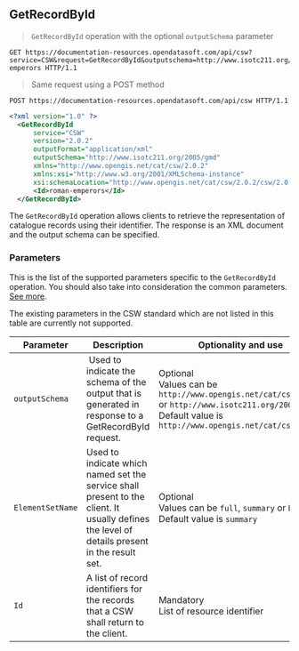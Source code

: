 ## GetRecordById

> `GetRecordById` operation with the optional `outputSchema` parameter

```http
GET https://documentation-resources.opendatasoft.com/api/csw?service=CSW&request=GetRecordById&outputschema=http://www.isotc211.org/2005/gmd&id=roman-emperors HTTP/1.1
```

> Same request using a POST method

```http
POST https://documentation-resources.opendatasoft.com/api/csw HTTP/1.1
```

```xml
<?xml version="1.0" ?>
  <GetRecordById
      service="CSW"
      version="2.0.2"
      outputFormat="application/xml"
      outputSchema="http://www.isotc211.org/2005/gmd"
      xmlns="http://www.opengis.net/cat/csw/2.0.2"
      xmlns:xsi="http://www.w3.org/2001/XMLSchema-instance"
      xsi:schemaLocation="http://www.opengis.net/cat/csw/2.0.2/csw/2.0.2/CSW-discovery.xsd">
      <Id>roman-emperors</Id>
  </GetRecordById>
```

The `GetRecordById` operation allows clients to retrieve the representation of catalogue records using their
identifier. The response is an XML document and the output schema can be specified.

### Parameters

This is the list of the supported parameters specific to the `GetRecordById` operation. You should also take into
consideration the common parameters. [See more](#parameters).

The existing parameters in the CSW standard which are not listed in this table are currently not supported.

Parameter |	Description	| Optionality and use
--------- | ----------- | -------------------
`outputSchema` | Used to indicate the schema of the output that is generated in response to a GetRecordById request. | Optional <br> Values can be `http://www.opengis.net/cat/csw/2.0.2` or `http://www.isotc211.org/2005/gm` <br> Default value is `http://www.opengis.net/cat/csw/2.0.2`
`ElementSetName` | Used to indicate which named set the service shall present to the client. It usually defines the level of details present in the result set. | Optional <br> Values can be `full`, `summary` or `brief` <br> Default value is `summary`
`Id` | A list of record identifiers for the records that a CSW shall return to the client. | Mandatory <br> List of resource identifier
